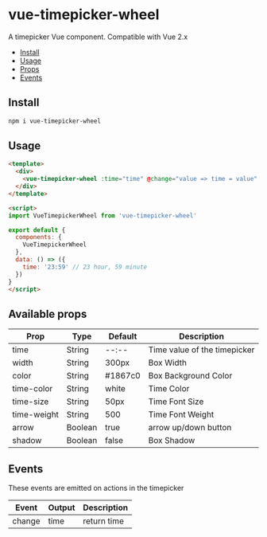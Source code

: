 # vue-timepicker-wheel

A timepicker Vue component. Compatible with Vue 2.x

- [Install](#install)
- [Usage](#usage)
- [Props](#available-props)
- [Events](#events)


## Install

``` bash
npm i vue-timepicker-wheel
```

## Usage
``` html
<template>
  <div>
    <vue-timepicker-wheel :time="time" @change="value => time = value" />
  </div>
</template>

<script>
import VueTimepickerWheel from 'vue-timepicker-wheel'

export default {
  components: {
    VueTimepickerWheel
  },
  data: () => ({
    time: '23:59' // 23 hour, 59 minute
  })
}
</script>
```
## Available props

| Prop                          | Type            | Default     | Description                              |
|-------------------------------|-----------------|-------------|------------------------------------------|
| time                          | String          | --:--       | Time value of the timepicker             |
| width                         | String          | 300px       | Box Width                                |
| color                         | String          | #1867c0     | Box Background Color                     |
| time-color                    | String          | white       | Time Color                               |
| time-size                     | String          | 50px        | Time Font Size                           |
| time-weight                   | String          | 500         | Time Font Weight                         |
| arrow                         | Boolean         | true        | arrow up/down button                     |
| shadow                        | Boolean         | false       | Box Shadow                               |

## Events

These events are emitted on actions in the timepicker

| Event             | Output     | Description                          |
|-------------------|------------|--------------------------------------|
| change            | time       | return time                          |
